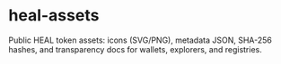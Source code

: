 # heal-assets
Public HEAL token assets: icons (SVG/PNG), metadata JSON, SHA-256 hashes, and transparency docs for wallets, explorers, and registries.
